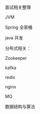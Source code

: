 面试相关整理



JVM





Spring 全家桶





java 并发



分布式相关：

Zookeeper



kafka



redis



nginx



MQ











数据结构与算法









